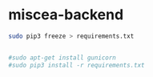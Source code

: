 # miscea-backend

```bash
sudo pip3 freeze > requirements.txt


#sudo apt-get install gunicorn
#sudo pip3 install -r requirements.txt

```